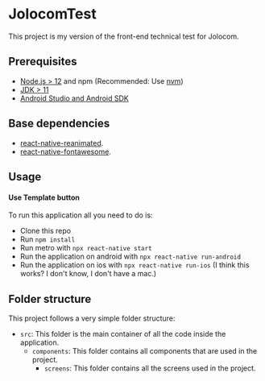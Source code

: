 # JolocomTest
This project is my version of the front-end technical test for Jolocom.

## Prerequisites

- [Node.js > 12](https://nodejs.org) and npm (Recommended: Use [nvm](https://github.com/nvm-sh/nvm))
- [JDK > 11](https://www.oracle.com/java/technologies/javase-jdk11-downloads.html)
- [Android Studio and Android SDK](https://developer.android.com/studio)

## Base dependencies

- [react-native-reanimated](https://docs.swmansion.com/react-native-reanimated/).
- [react-native-fontawesome](https://fontawesome.com/v5/docs/web/use-with/react-native).

## Usage

#### Use Template button

To run this application all you need to do is:

- Clone this repo
- Run `npm install`
- Run metro with `npx react-native start`
- Run the application on android with `npx react-native run-android`
- Run the application on ios with `npx react-native run-ios` (I think this works? I don't know, I don't have a mac.)

## Folder structure

This project follows a very simple folder structure:

- `src`: This folder is the main container of all the code inside the application.
  - `components`: This folder contains all components that are used in the project.
    - `screens`: This folder contains all the screens used in the project.
